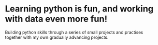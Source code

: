 # Learning python is fun, and working with data even more fun!
Building python skills through a series of small projects and practises together with my own gradually advancing projects.

